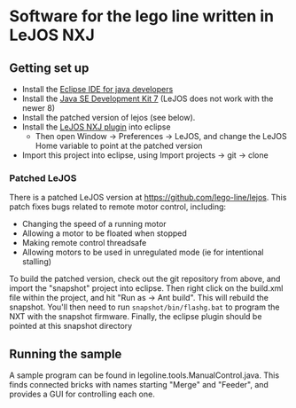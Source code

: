 # Software for the lego line written in LeJOS NXJ

## Getting set up

* Install the [Eclipse IDE for java developers](http://www.eclipse.org/downloads/packages/eclipse-ide-java-developers/marsr)
* Install the [Java SE Development Kit 7](http://www.oracle.com/technetwork/java/javase/downloads/jdk7-downloads-1880260.html) (LeJOS does not work with the newer 8)
* Install the patched version of lejos (see below).
* Install the [LeJOS NXJ plugin](http://www.lejos.org/nxt/nxj/tutorial/Preliminaries/UsingEclipse.htm) into eclipse
  * Then open Window → Preferences → LeJOS, and change the LeJOS Home variable to point at the patched version
* Import this project into eclipse, using Import projects → git → clone

### Patched LeJOS

There is a patched LeJOS version at https://github.com/lego-line/lejos. This patch fixes bugs related to remote motor control, including:
* Changing the speed of a running motor
* Allowing a motor to be floated when stopped
* Making remote control threadsafe
* Allowing motors to be used in unregulated mode  (ie for intentional stalling)

To build the patched version, check out the git repository from above, and import the "snapshot" project into eclipse.
Then right click on the build.xml file within the project, and hit "Run as → Ant build".
This will rebuild the snapshot. You'll then need to run `snapshot/bin/flashg.bat` to program the NXT with the snapshot firmware.
Finally, the eclipse plugin should be pointed at this snapshot directory

## Running the sample

A sample program can be found in legoline.tools.ManualControl.java. This finds connected bricks with names starting "Merge" and "Feeder", and provides a GUI for controlling each one.
